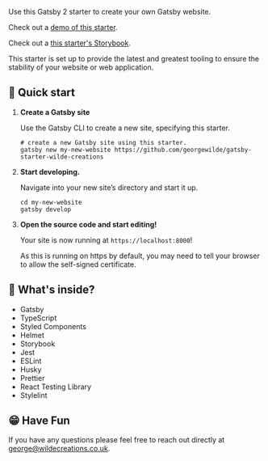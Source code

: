 Use this Gatsby 2 starter to create your own Gatsby website.

Check out a [demo of this starter](https://gatsby-starter-wilde-creations.netlify.com/).

Check out a [this starter's Storybook](https://gatsby-starter-wilde-creations.netlify.com/).

This starter is set up to provide the latest and greatest tooling to ensure the stability of your website or web application.

## 🚀 Quick start

1.  **Create a Gatsby site**

    Use the Gatsby CLI to create a new site, specifying this starter.

    ```shell
    # create a new Gatsby site using this starter.
    gatsby new my-new-website https://github.com/georgewilde/gatsby-starter-wilde-creations
    ```

1.  **Start developing.**

    Navigate into your new site’s directory and start it up.

    ```shell
    cd my-new-website
    gatsby develop
    ```

1.  **Open the source code and start editing!**

    Your site is now running at `https://localhost:8000`!

    As this is running on https by default, you may need to tell your browser to allow the self-signed certificate.

## 🧐 What's inside?

- Gatsby
- TypeScript
- Styled Components
- Helmet
- Storybook
- Jest
- ESLint
- Husky
- Prettier
- React Testing Library
- Stylelint

## 😁 Have Fun

If you have any questions please feel free to reach out directly at george@wildecreations.co.uk.
